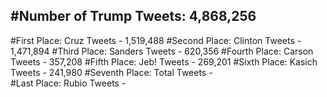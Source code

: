 #Number of Trump Tweets: 4,868,256
---
#First Place: Cruz Tweets - 1,519,488
#Second Place: Clinton Tweets - 1,471,894
#Third Place: Sanders Tweets - 620,356
#Fourth Place: Carson Tweets - 357,208
#Fifth Place: Jeb! Tweets - 269,201
#Sixth Place: Kasich Tweets - 241,980
#Seventh Place: Total Tweets -  
#Last Place: Rubio Tweets - 
